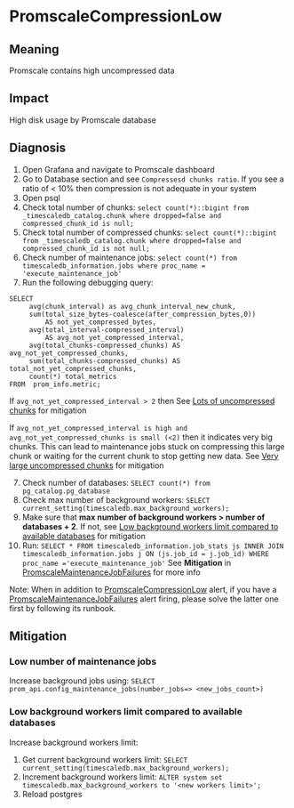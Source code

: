 # PromscaleCompressionLow

## Meaning

Promscale contains high uncompressed data

## Impact

High disk usage by Promscale database

## Diagnosis
1. Open Grafana and navigate to Promscale dashboard
2. Go to Database section and see `Compressesd chunks ratio`. If you see a ratio of < 10% then compression is not adequate in your system
3. Open psql
4. Check total number of chunks: `select count(*)::bigint from _timescaledb_catalog.chunk where dropped=false and compressed_chunk_id is null;`
5. Check total number of compressed chunks: `select count(*)::bigint from _timescaledb_catalog.chunk where dropped=false and compressed_chunk_id is not null;`
6. Check number of maintenance jobs: `select count(*) from timescaledb_information.jobs where proc_name = 'execute_maintenance_job'`
7. Run the following debugging query:

```postgresql
SELECT 
     avg(chunk_interval) as avg_chunk_interval_new_chunk,
     sum(total_size_bytes-coalesce(after_compression_bytes,0)) 
         AS not_yet_compressed_bytes,
     avg(total_interval-compressed_interval) 
         AS avg_not_yet_compressed_interval,     
     avg(total_chunks-compressed_chunks) AS avg_not_yet_compressed_chunks,
     sum(total_chunks-compressed_chunks) AS total_not_yet_compressed_chunks,
     count(*) total_metrics
FROM  prom_info.metric;
```

If `avg_not_yet_compressed_interval > 2` then See [Lots of uncompressed chunks](PromscaleMaintenanceJobRunningTooLong.md#lots-of-uncompressed-chunks) for mitigation

If `avg_not_yet_compressed_interval is high and avg_not_yet_compressed_chunks is small (<2)` then it indicates very big chunks.
This can lead to maintenance jobs stuck on compressing this large chunk or waiting for the current chunk to stop getting new data.
See [Very large uncompressed chunks](PromscaleMaintenanceJobRunningTooLong.md#very-large-uncompressed-chunks) for mitigation

7. Check number of databases: `SELECT count(*) from pg_catalog.pg_database`
8. Check max number of background workers: `SELECT current_setting(timescaledb.max_background_workers);`
9. Make sure that **max number of background workers > number of databases + 2**.
   If not, see [Low background workers limit compared to available databases](#low-background-workers-limit-compared-to-available-databases) for mitigation
10. Run: `SELECT * FROM timescaledb_information.job_stats js INNER JOIN timescaledb_information.jobs j ON (js.job_id = j.job_id) WHERE proc_name ='execute_maintenance_job'`
    See **Mitigation** in [PromscaleMaintenanceJobFailures](PromscaleMaintenanceJobFailures.md#mitigation) for more info

Note: When in addition to [PromscaleCompressionLow](PromscaleCompressionLow.md) alert, if you have a [PromscaleMaintenanceJobFailures](PromscaleMaintenanceJobFailures.md) alert firing,
please solve the latter one first by following its runbook.

## Mitigation

### Low number of maintenance jobs

Increase background jobs using: `SELECT prom_api.config_maintenance_jobs(number_jobs=> <new_jobs_count>)`

### Low background workers limit compared to available databases

Increase background workers limit:
1. Get current background workers limit: `SELECT current_setting(timescaledb.max_background_workers);`
2. Increment background workers limit: `ALTER system set timescaledb.max_background_workers to '<new workers limit>';`
3. Reload postgres
